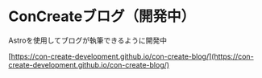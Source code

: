 # ConCreateブログ（開発中）

Astroを使用してブログが執筆できるように開発中

[https://con-create-development.github.io/con-create-blog/](https://con-create-development.github.io/con-create-blog/)
